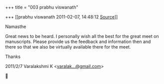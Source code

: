 +++
title = "003 prabhu viswanath"

+++
[[prabhu viswanath	2011-02-07, 14:48:12 [Source](https://groups.google.com/g/bvparishat/c/Kf-s5UJEbG8)]]



Namasthe

  

Great news to be heard. I personally wish all the best for the great meet on manuscripts. Please provide us the feedback and information then and there so that we also be virtually available there for the meet.

  

Thanks  
  

2011/2/7 Varalakshmi K \<[varalak...@gmail.com]()\>



